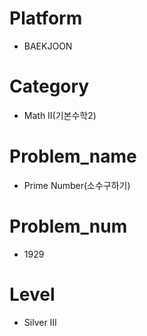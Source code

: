 # Platform

* BAEKJOON

# Category

* Math II(기본수학2)

# Problem_name

* Prime Number(소수구하기)

# Problem_num

* 1929

# Level

* Silver III